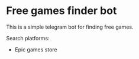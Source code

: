 # Free games finder bot

This is a simple telegram bot for finding free games.

Search platforms:
* Epic games store
